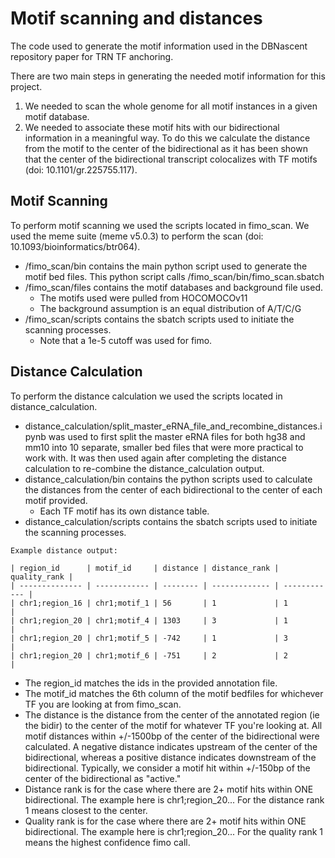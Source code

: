 # Motif scanning and distances
The code used to generate the motif information used in the DBNascent repository paper for TRN TF anchoring.

There are two main steps in generating the needed motif information for this project.
1. We needed to scan the whole genome for all motif instances in a given motif database.
2. We needed to associate these motif hits with our bidirectional information in a meaningful way. To do this we calculate the distance from the motif to the center of the bidirectional as it has been shown that the center of the bidirectional transcript colocalizes with TF motifs (doi: 10.1101/gr.225755.117).

## Motif Scanning
To perform motif scanning we used the scripts located in fimo_scan. We used the meme suite (meme v5.0.3) to perform the scan (doi: 10.1093/bioinformatics/btr064).
- /fimo_scan/bin contains the main python script used to generate the motif bed files. This python script calls /fimo_scan/bin/fimo_scan.sbatch
- /fimo_scan/files contains the motif databases and background file used.
  * The motifs used were pulled from HOCOMOCOv11
  * The background assumption is an equal distribution of A/T/C/G
- /fimo_scan/scripts contains the sbatch scripts used to initiate the scanning processes. 
  * Note that a 1e-5 cutoff was used for fimo.

## Distance Calculation
To perform the distance calculation we used the scripts located in distance_calculation.
- distance_calculation/split_master_eRNA_file_and_recombine_distances.ipynb was used to first split the master eRNA files for both hg38 and mm10 into 10 separate, smaller bed files that were more practical to work with. It was then used again after completing the distance calculation to re-combine the distance_calculation output.
- distance_calculation/bin contains the python scripts used to calculate the distances from the center of each bidirectional to the center of each motif provided. 
  * Each TF motif has its own distance table.
- distance_calculation/scripts contains the sbatch scripts used to initiate the scanning processes.
```
Example distance output:

| region_id      | motif_id     | distance | distance_rank | quality_rank |
| -------------- | ------------ | -------- | ------------- | ------------ |
| chr1;region_16 | chr1;motif_1 | 56       | 1             | 1            |
| chr1;region_20 | chr1;motif_4 | 1303     | 3             | 1            | 
| chr1;region_20 | chr1;motif_5 | -742     | 1             | 3            |
| chr1;region_20 | chr1;motif_6 | -751     | 2             | 2            |

```
- The region_id matches the ids in the provided annotation file.
- The motif_id matches the 6th column of the motif bedfiles for whichever TF you are looking at from fimo_scan.
- The distance is the distance from the center of the annotated region (ie the bidir) to the center of the motif for whatever TF you're looking at. All motif distances within +/-1500bp of the center of the bidirectional were calculated. A negative distance indicates upstream of the center of the bidirectional, whereas a positive distance indicates downstream of the bidirectional. Typically, we consider a motif hit within +/-150bp of the center of the bidirectional as "active."
- Distance rank is for the case where there are 2+ motif hits within ONE bidirectional. The example here is chr1;region_20... For the distance rank 1 means closest to the center.
- Quality rank is for the case where there are 2+ motif hits within ONE bidirectional. The example here is chr1;region_20... For the quality rank 1 means the highest confidence fimo call.

